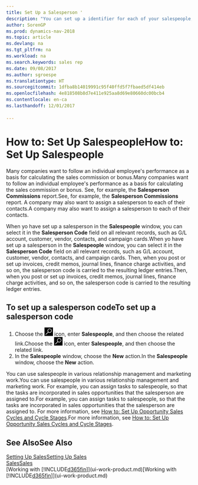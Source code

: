 ```yaml
---
title: Set Up a Salesperson '
description: "You can set up a identifier for each of your salespeople, so you can track an individual’s performance or assign a salesperson to a contact."
author: SorenGP
ms.prod: dynamics-nav-2018
ms.topic: article
ms.devlang: na
ms.tgt_pltfrm: na
ms.workload: na
ms.search.keywords: sales rep
ms.date: 09/08/2017
ms.author: sgroespe
ms.translationtype: HT
ms.sourcegitcommit: 1dfba8b14019991c95f40ffd5f7fbaed5df414eb
ms.openlocfilehash: 4e818508b8d7e411e925aa8d69e80660dc00bcb4
ms.contentlocale: en-ca
ms.lasthandoff: 12/01/2017

---
```

# <a name="how-to-set-up-salespeople"></a><span data-ttu-id="e32a2-103">How to: Set Up Salespeople</span><span class="sxs-lookup"><span data-stu-id="e32a2-103">How to: Set Up Salespeople</span></span>
<span data-ttu-id="e32a2-104">Many companies want to follow an individual employee's performance as a basis for calculating the sales commission or bonus.</span><span class="sxs-lookup"><span data-stu-id="e32a2-104">Many companies want to follow an individual employee's performance as a basis for calculating the sales commission or bonus.</span></span> <span data-ttu-id="e32a2-105">See, for example, the **Salesperson Commissions** report.</span><span class="sxs-lookup"><span data-stu-id="e32a2-105">See, for example, the **Salesperson Commissions** report.</span></span> <span data-ttu-id="e32a2-106">A company may also want to assign a salesperson to each of their contacts.</span><span class="sxs-lookup"><span data-stu-id="e32a2-106">A company may also want to assign a salesperson to each of their contacts.</span></span>

<span data-ttu-id="e32a2-107">When yo have set up a salesperson in the **Salespeople** window, you can select it in the **Salesperson Code** field on all relevant records, such as G/L account, customer, vendor, contacts, and campaign cards.</span><span class="sxs-lookup"><span data-stu-id="e32a2-107">When yo have set up a salesperson in the **Salespeople** window, you can select it in the **Salesperson Code** field on all relevant records, such as G/L account, customer, vendor, contacts, and campaign cards.</span></span> <span data-ttu-id="e32a2-108">Then, when you post or set up invoices, credit memos, journal lines, finance charge activities, and so on, the salesperson code is carried to the resulting ledger entries.</span><span class="sxs-lookup"><span data-stu-id="e32a2-108">Then, when you post or set up invoices, credit memos, journal lines, finance charge activities, and so on, the salesperson code is carried to the resulting ledger entries.</span></span>

## <a name="to-set-up-a-salesperson-code"></a><span data-ttu-id="e32a2-109">To set up a salesperson code</span><span class="sxs-lookup"><span data-stu-id="e32a2-109">To set up a salesperson code</span></span>
1. <span data-ttu-id="e32a2-110">Choose the ![Search for Page or Report](media/ui-search/search_small.png "Search for Page or Report icon") icon, enter **Salespeople**, and then choose the related link.</span><span class="sxs-lookup"><span data-stu-id="e32a2-110">Choose the ![Search for Page or Report](media/ui-search/search_small.png "Search for Page or Report icon") icon, enter **Salespeople**, and then choose the related link.</span></span>
2. <span data-ttu-id="e32a2-111">In the **Salespeople** window, choose the **New** action.</span><span class="sxs-lookup"><span data-stu-id="e32a2-111">In the **Salespeople** window, choose the **New** action.</span></span>

<span data-ttu-id="e32a2-112">You can use salespeople in various relationship management and marketing work.</span><span class="sxs-lookup"><span data-stu-id="e32a2-112">You can use salespeople in various relationship management and marketing work.</span></span> <span data-ttu-id="e32a2-113">For example, you can assign tasks to salespeople, so that the tasks are incorporated in sales opportunities that the salesperson are assigned to.</span><span class="sxs-lookup"><span data-stu-id="e32a2-113">For example, you can assign tasks to salespeople, so that the tasks are incorporated in sales opportunities that the salesperson are assigned to.</span></span> <span data-ttu-id="e32a2-114">For more information, see [How to: Set Up Opportunity Sales Cycles and Cycle Stages](marketing-how-setup-opportunity-sales-cycles-stages.md).</span><span class="sxs-lookup"><span data-stu-id="e32a2-114">For more information, see [How to: Set Up Opportunity Sales Cycles and Cycle Stages](marketing-how-setup-opportunity-sales-cycles-stages.md).</span></span>

## <a name="see-also"></a><span data-ttu-id="e32a2-115">See Also</span><span class="sxs-lookup"><span data-stu-id="e32a2-115">See Also</span></span>
[<span data-ttu-id="e32a2-116">Setting Up Sales</span><span class="sxs-lookup"><span data-stu-id="e32a2-116">Setting Up Sales</span></span>](sales-setup-sales.md)  
[<span data-ttu-id="e32a2-117">Sales</span><span class="sxs-lookup"><span data-stu-id="e32a2-117">Sales</span></span>](sales-manage-sales.md)  
<span data-ttu-id="e32a2-118">[Working with [!INCLUDE[d365fin](includes/d365fin_md.md)]](ui-work-product.md)</span><span class="sxs-lookup"><span data-stu-id="e32a2-118">[Working with [!INCLUDE[d365fin](includes/d365fin_md.md)]](ui-work-product.md)</span></span>  

